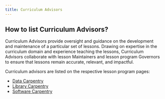 ```yaml
---
title: Curriculum Advisors
---
```


## How to list Curriculum Advisors?

Curriculum Advisors provide oversight and guidance on the development and maintenance of a particular set of lessons. Drawing on expertise in the curriculum domain and experience teaching the lessons, Curriculum Advisors collaborate with lesson Maintainers and lesson program Governors to ensure that lessons remain accurate, relevant, and impactful.

Curriculum advisors are listed on the respective lesson program pages:

* [Data Carpentry](https://dc-new-website.netlify.app/curriculum-advisors/)
* [Library Carpentry](https://lc-new-website.netlify.app/curriculum-advisors/)
* [Software Carpentry](https://swc-new-website.netlify.app/curriculum-advisors/)

